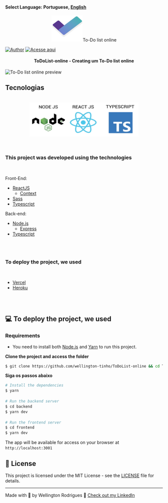 #### Select Language: **Portuguese**, [English](https://github.com/wellington-tinho/ToDoList-online)


<p align="center">
  <img src=".github/logo.svg" alt="ToDo-online logo" width="100x />
</p>

## To-Do list online

[![Author](https://img.shields.io/badge/author-wellington--tinho-8257E5?style=flat-square)](https://github.com/wellington-tinho)  [![Acesse aqui](https://img.shields.io/badge/Acesse--aqui-ToDo--List--online-8257E5?style=flat-square)](to-do-list-online.vercel.app)

<h4 align="center">
  ToDoList-online - Creating um To-Do list online
</h4>


![ To-Do list online preview](.github/app-preview.gif)




## Tecnologias

<p align="center">
  <br />
  <img src="./.github/tecs_used.png" width="350px"  alt="Technologies used"/>
</p>


<br />

### This project was developed using the technologies

<br />

Front-End: 
- [ReactJS](https://reactjs.org/)
  - [Context](https://reactjs.org/docs/context.html)
- [Sass](https://sass-lang.com/)
- [Typescript](https://www.typescriptlang.org/)


Back-end: 
- [Node.js](https://nodejs.org)
  - [Express](https://expressjs.com/)
- [Typescript](https://www.typescriptlang.org/)
<br />
<br />
  

### To deploy the project, we used
<br />

- [Vercel](https://vercel.com/)
- [Heroku](https://www.herokuapp.com/)
<br />
<br />

## 💻 To deploy the project, we used

### Requirements

- You need to install both [Node.js](https://nodejs.org/en/download/) and [Yarn](https://yarnpkg.com/) to run this project.


**Clone the project and access the folder**

```bash
$ git clone https://github.com/wellington-tinho/ToDoList-online && cd ToDoList-online
```

**Siga os passos abaixo**

```bash
# Install the dependencies
$ yarn

# Run the backend server
$ cd backend
$ yarn dev

# Run the frontend server
$ cd frontend
$ yarn dev
```

The app will be available for access on your browser at `http://localhost:3001`

## 📝 License

This project is licensed under the MIT License - see the [LICENSE](LICENSE) file for details.

---

Made with 💜 by Wellington Rodrigues 👋 [Check out my LinkedIn](https://www.linkedin.com/in/wellington123/)
